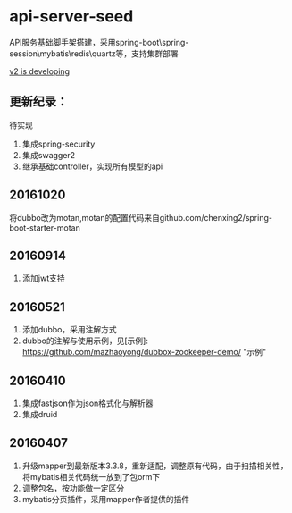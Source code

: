 # api-server-seed
API服务基础脚手架搭建，采用spring-boot\spring-session\mybatis\redis\quartz等，支持集群部署

[v2 is developing](https://github.com/imloama/api-server-seed/tree/v2)



## 更新纪录：

待实现
1. 集成spring-security
2. 集成swagger2
3. 继承基础controller，实现所有模型的api


20161020
-----------------
将dubbo改为motan,motan的配置代码来自github.com/chenxing2/spring-boot-starter-motan


20160914
---------------
1. 添加jwt支持


20160521
---------------
1. 添加dubbo，采用注解方式
2. dubbo的注解与使用示例，见[示例]: https://github.com/mazhaoyong/dubbox-zookeeper-demo/ "示例"


20160410
--------
1. 集成fastjson作为json格式化与解析器
2. 集成druid


20160407
--------
1. 升级mapper到最新版本3.3.8，重新适配，调整原有代码，由于扫描相关性，将mybatis相关代码统一放到了包orm下
2. 调整包名，按功能做一定区分
3. mybatis分页插件，采用mapper作者提供的插件
